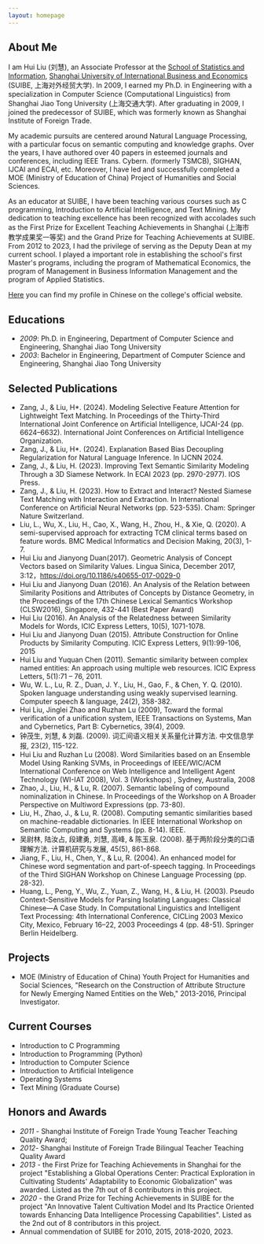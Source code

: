 ```yaml
---
layout: homepage
---
```


## About Me
I am Hui Liu (刘慧), an Associate Professor at the [School of Statistics and Information](https://www.suibe.edu.cn/txxy/), [Shanghai University of International Business and Economics](www.suibe.edu.cn) (SUIBE, 上海对外经贸大学). In 2009, I earned my Ph.D. in Engineering with a specialization in Computer Science (Computational Linguistics) from Shanghai Jiao Tong University (上海交通大学). After graduating in 2009, I joined the predecessor of SUIBE, which was formerly known as Shanghai Institute of Foreign Trade.

My academic pursuits are centered around Natural Language Processing, with a particular focus on semantic computing and knowledge graphs. Over the years, I have authored over 40 papers in esteemed journals and conferences, including IEEE Trans. Cybern. (formerly TSMCB), SIGHAN, IJCAI and ECAI, etc. Moreover, I have led and successfully completed a MOE (Ministry of Education of China) Project of Humanities and Social Sciences.

As an educator at SUIBE, I have been teaching various courses such as C programming, Introduction to Artificial Intelligence, and Text Mining. My dedication to teaching excellence has been recognized with accolades such as the First Prize for Excellent Teaching Achievements in Shanghai (上海市教学成果奖一等奖) and the Grand Prize for Teaching Achievements at SUIBE. From 2012 to 2023, I had the privilege of serving as the Deputy Dean at my current school. I played a important role in establishing the school's first Master's programs, including the program of Mathematical Economics, the program of Management in Business Information Management and the program of Applied Statistics.

[Here](https://www.suibe.edu.cn/txxy/2017/0530/c5782a45342/page.psp) you can find my profile in Chinese on the college's official website. 

## Educations
- *2009*: Ph.D. in Engineering, Department of Computer Science and Engineering, Shanghai Jiao Tong University
- *2003*: Bachelor in Engineering, Department of Computer Science and Engineering, Shanghai Jiao Tong University

## Selected Publications 
- Zang, J., & Liu, H*. (2024). Modeling Selective Feature Attention for Lightweight Text Matching. In Proceedings of the Thirty-Third International Joint Conference on Artificial Intelligence, ĲCAI-24 (pp. 6624–6632). International Joint Conferences on Artificial Intelligence Organization.
- Zang, J., & Liu, H*. (2024). Explanation Based Bias Decoupling Regularization for Natural Language Inference. In IJCNN 2024.
- Zang, J., & Liu, H. (2023). Improving Text Semantic Similarity Modeling Through a 3D Siamese Network. In ECAI 2023 (pp. 2970-2977). IOS Press.
- Zang, J., & Liu, H. (2023). How to Extract and Interact? Nested Siamese Text Matching with Interaction and Extraction. In International Conference on Artificial Neural Networks (pp. 523-535). Cham: Springer Nature Switzerland.
- Liu, L., Wu, X., Liu, H., Cao, X., Wang, H., Zhou, H., & Xie, Q. (2020). A semi-supervised approach for extracting TCM clinical terms based on feature words. BMC Medical Informatics and Decision Making, 20(3), 1-7.
- Hui Liu and Jianyong Duan(2017). Geometric Analysis of Concept Vectors based on Similarity Values. Lingua Sinica, December 2017, 3:12，https://doi.org/10.1186/s40655-017-0029-0
- Hui Liu and Jianyong Duan (2016). An Analysis of the Relation between Similarity Positions and Attributes of Concepts by Distance Geometry, in the Proceedings of the 17th Chinese Lexical Semantics Workshop (CLSW2016), Singapore, 432-441 (Best Paper Award)
- Hui Liu (2016). An Analysis of the Relatedness between Similarity Models for Words, ICIC Express Letters, 10(5), 1071-1078.
- Hui Liu and Jianyong Duan (2015). Attribute Construction for Online Products by Similarity Computing. ICIC Express Letters, 9(1):99-106, 2015
- Hui Liu and Yuquan Chen (2011). Semantic similarity between complex named entities: An approach using multiple web resources. ICIC Express Letters, 5(1):71 – 76, 2011.
- Wu, W. L., Lu, R. Z., Duan, J. Y., Liu, H., Gao, F., & Chen, Y. Q. (2010). Spoken language understanding using weakly supervised learning. Computer speech & language, 24(2), 358-382.
- Hui Liu, Jinglei Zhao and Ruzhan Lu (2009), Toward the formal verification of a unification system, IEEE Transactions on Systems, Man and Cybernetics, Part B: Cybernetics, 39(4), 2009.
- 钟茂生, 刘慧, & 刘磊. (2009). 词汇间语义相关关系量化计算方法. 中文信息学报, 23(2), 115-122.
- Hui Liu and Ruzhan Lu (2008). Word Similarities based on an Ensemble Model Using Ranking SVMs, in Proceedings of IEEE/WIC/ACM International Conference on Web Intelligence and Intelligent Agent Technology (WI-IAT 2008), Vol. 3 (Workshops) , Sydney, Australia, 2008
- Zhao, J., Liu, H., & Lu, R. (2007). Semantic labeling of compound nominalization in Chinese. In Proceedings of the Workshop on A Broader Perspective on Multiword Expressions (pp. 73-80).
- Liu, H., Zhao, J., & Lu, R. (2008). Computing semantic similarities based on machine-readable dictionaries. In IEEE International Workshop on Semantic Computing and Systems (pp. 8-14). IEEE.
- 吴尉林, 陆汝占, 段建勇, 刘慧, 高峰, & 陈玉泉. (2008). 基于两阶段分类的口语理解方法. 计算机研究与发展, 45(5), 861-868.
- Jiang, F., Liu, H., Chen, Y., & Lu, R. (2004). An enhanced model for Chinese word segmentation and part-of-speech tagging. In Proceedings of the Third SIGHAN Workshop on Chinese Language Processing (pp. 28-32).
- Huang, L., Peng, Y., Wu, Z., Yuan, Z., Wang, H., & Liu, H. (2003). Pseudo Context-Sensitive Models for Parsing Isolating Languages: Classical Chinese—A Case Study. In Computational Linguistics and Intelligent Text Processing: 4th International Conference, CICLing 2003 Mexico City, Mexico, February 16–22, 2003 Proceedings 4 (pp. 48-51). Springer Berlin Heidelberg.

## Projects
- MOE (Ministry of Education of China) Youth Project for Humanities and Social Sciences, "Research on the Construction of Attribute Structure for Newly Emerging Named Entities on the Web," 2013-2016, Principal Investigator.

## Current Courses
- Introduction to C Programming
- Introduction to Programming (Python)
- Introduction to Computer Science
- Introduction to Artificial Inteligence
- Operating Systems
- Text Mining (Graduate Course)

## Honors and Awards
- *2011* - Shanghai Institute of Foreign Trade Young Teacher Teaching Quality Award;
- *2012*-  Shanghai Institute of Foreign Trade Bilingual Teacher Teaching Quality Award
- *2013* - the First Prize for Teaching Achievements in Shanghai for the project "Establishing a Global Operations Center: Practical Exploration in Cultivating Students' Adaptability to Economic Globalization" was awarded. Listed as the 7th out of 8 contributors in this project.
- *2020* - the Grand Prize for Teching Achievements in SUIBE for the project "An Innovative Talent Cultivation Model and Its Practice Oriented towards Enhancing Data Intelligence Processing Capabilities". Listed as the 2nd out of 8 contributors in this project.
- Annual commendation of SUIBE for 2010, 2015, 2018-2020, 2023. 

